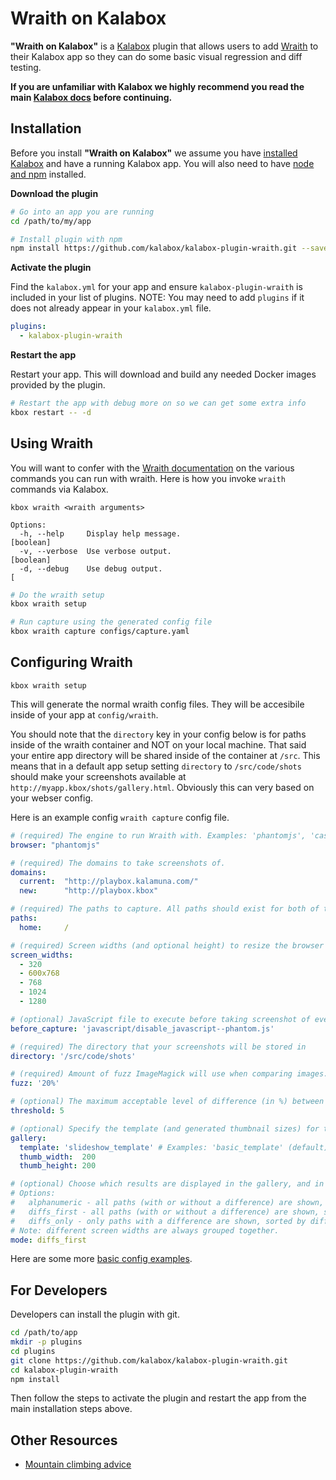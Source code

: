 Wraith on Kalabox
=================

**"Wraith on Kalabox"** is a [Kalabox](http://kalabox.io) plugin that allows users to add [Wraith](http://bbc-news.github.io/wraith/) to their Kalabox app so they can do some basic visual regression and diff testing.

**If you are unfamiliar with Kalabox we highly recommend you read the main [Kalabox docs](http://docs.kalabox.io) before continuing.**

Installation
------------

Before you install **"Wraith on Kalabox"**  we assume you have [installed Kalabox](http://docs.kalabox.io/en/stable/users/install/) and have a running Kalabox app. You will also need to have [node and npm](http://nodejs.org) installed.

**Download the plugin**

```bash
# Go into an app you are running
cd /path/to/my/app

# Install plugin with npm
npm install https://github.com/kalabox/kalabox-plugin-wraith.git --save
```

**Activate the plugin**

Find the `kalabox.yml` for your app and ensure `kalabox-plugin-wraith` is included in your list of plugins. NOTE: You may need to add `plugins` if it does not already appear in your `kalabox.yml` file.

```yaml
plugins:
  - kalabox-plugin-wraith
```

**Restart the app**

Restart your app. This will download and build any needed Docker images provided by the plugin.

```bash
# Restart the app with debug more on so we can get some extra info
kbox restart -- -d
```

Using Wraith
------------

You will want to confer with the [Wraith documentation](http://bbc-news.github.io/wraith/) on the various commands you can run with wraith. Here is how you invoke  `wraith` commands via Kalabox.

`kbox wraith <wraith arguments>`

```
Options:
  -h, --help     Display help message.                                      [boolean]
  -v, --verbose  Use verbose output.                                        [boolean]
  -d, --debug    Use debug output.                                          [
```

```bash
# Do the wraith setup
kbox wraith setup

# Run capture using the generated config file
kbox wraith capture configs/capture.yaml
```

Configuring Wraith
------------------

`kbox wraith setup`

This will generate the normal wraith config files. They will be accesibile inside of your app at `config/wraith`.

You should note that the `directory` key in your config below is for paths inside of the wraith container and NOT on your local machine. That said your entire app directory will be shared inside of the container at `/src`. This means that in a default app setup setting `directory` to `/src/code/shots` should make your screenshots available at `http://myapp.kbox/shots/gallery.html`. Obviously this can very based on your webser config.

Here is an example config `wraith capture` config file.

```yaml
# (required) The engine to run Wraith with. Examples: 'phantomjs', 'casperjs', 'slimerjs'
browser: "phantomjs"

# (required) The domains to take screenshots of.
domains:
  current:  "http://playbox.kalamuna.com/"
  new:      "http://playbox.kbox"

# (required) The paths to capture. All paths should exist for both of the domains specified above.
paths:
  home:     /

# (required) Screen widths (and optional height) to resize the browser to before taking the screenshot.
screen_widths:
  - 320
  - 600x768
  - 768
  - 1024
  - 1280

# (optional) JavaScript file to execute before taking screenshot of every path. Default: nil
before_capture: 'javascript/disable_javascript--phantom.js'

# (required) The directory that your screenshots will be stored in
directory: '/src/code/shots'

# (required) Amount of fuzz ImageMagick will use when comparing images. A higher fuzz makes the comparison less strict.
fuzz: '20%'

# (optional) The maximum acceptable level of difference (in %) between two images before Wraith reports a failure. Default: 0
threshold: 5

# (optional) Specify the template (and generated thumbnail sizes) for the gallery output.
gallery:
  template: 'slideshow_template' # Examples: 'basic_template' (default), 'slideshow_template'
  thumb_width:  200
  thumb_height: 200

# (optional) Choose which results are displayed in the gallery, and in what order. Default: alphanumeric
# Options:
#   alphanumeric - all paths (with or without a difference) are shown, sorted by path
#   diffs_first - all paths (with or without a difference) are shown, sorted by difference size (largest first)
#   diffs_only - only paths with a difference are shown, sorted by difference size (largest first)
# Note: different screen widths are always grouped together.
mode: diffs_first

```

Here are some more [basic config examples](http://bbc-news.github.io/wraith/configs.html).

For Developers
--------------

Developers can install the plugin with git.

```bash
cd /path/to/app
mkdir -p plugins
cd plugins
git clone https://github.com/kalabox/kalabox-plugin-wraith.git
cd kalabox-plugin-wraith
npm install
```

Then follow the steps to activate the plugin and restart the app from the main installation steps above.

Other Resources
---------------

* [Mountain climbing advice](https://www.youtube.com/watch?v=tkBVDh7my9Q)
